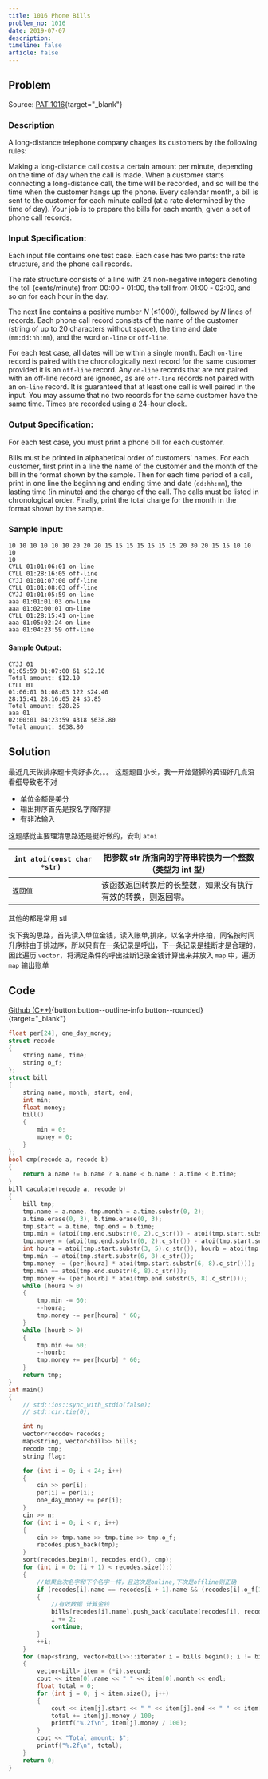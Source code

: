 ```yaml
---
title: 1016 Phone Bills
problem_no: 1016
date: 2019-07-07
description: 
timeline: false
article: false
---
```


<!--more-->

## Problem

Source: [PAT 1016](){target="_blank"}

### Description

A long-distance telephone company charges its customers by the following rules:

Making a long-distance call costs a certain amount per minute, depending on the time of day when the call is made. When
a customer starts connecting a long-distance call, the time will be recorded, and so will be the time when the customer
hangs up the phone. Every calendar month, a bill is sent to the customer for each minute called (at a rate determined by
the time of day). Your job is to prepare the bills for each month, given a set of phone call records.

### Input Specification:

Each input file contains one test case. Each case has two parts: the rate structure, and the phone call records.

The rate structure consists of a line with 24 non-negative integers denoting the toll (cents/minute) from 00:00 - 01:00,
the toll from 01:00 - 02:00, and so on for each hour in the day.

The next line contains a positive number _N_ (≤1000), followed by _N_ lines of records. Each phone call record consists
of the name of the customer (string of up to 20 characters without space), the time and date (`mm:dd:hh:mm`), and the
word `on-line` or `off-line`.

For each test case, all dates will be within a single month. Each `on-line` record is paired with the chronologically
next record for the same customer provided it is an `off-line` record. Any `on-line` records that are not paired with an
off-line record are ignored, as are `off-line` records not paired with an `on-line` record. It is guaranteed that at
least one call is well paired in the input. You may assume that no two records for the same customer have the same time.
Times are recorded using a 24-hour clock.

### Output Specification:

For each test case, you must print a phone bill for each customer.

Bills must be printed in alphabetical order of customers' names. For each customer, first print in a line the name of
the customer and the month of the bill in the format shown by the sample. Then for each time period of a call, print in
one line the beginning and ending time and date (`dd:hh:mm`), the lasting time (in minute) and the charge of the call.
The calls must be listed in chronological order. Finally, print the total charge for the month in the format shown by
the sample.

### Sample Input:

```text
10 10 10 10 10 10 20 20 20 15 15 15 15 15 15 15 20 30 20 15 15 10 10 10
10
CYLL 01:01:06:01 on-line
CYLL 01:28:16:05 off-line
CYJJ 01:01:07:00 off-line
CYLL 01:01:08:03 off-line
CYJJ 01:01:05:59 on-line
aaa 01:01:01:03 on-line
aaa 01:02:00:01 on-line
CYLL 01:28:15:41 on-line
aaa 01:05:02:24 on-line
aaa 01:04:23:59 off-line
```

#### Sample Output:

```text
CYJJ 01
01:05:59 01:07:00 61 $12.10
Total amount: $12.10
CYLL 01
01:06:01 01:08:03 122 $24.40
28:15:41 28:16:05 24 $3.85
Total amount: $28.25
aaa 01
02:00:01 04:23:59 4318 $638.80
Total amount: $638.80
```

## Solution

最近几天做排序题卡壳好多次。。。 这题题目小长，我一开始蹩脚的英语好几点没看细导致老不对

- 单位金额是美分
- 输出排序首先是按名字降序排
- 有非法输入

这题感觉主要理清思路还是挺好做的，安利 `atoi`

|`int atoi(const char *str) `|把参数 str 所指向的字符串转换为一个整数（类型为 int 型）|
|-----|-----|
|`返回值`|该函数返回转换后的长整数，如果没有执行有效的转换，则返回零。|

其他的都是常用 stl

说下我的思路，首先读入单位金钱，读入账单,排序，以名字升序拍，同名按时间升序排由于排过序，所以只有在一条记录是呼出，下一条记录是挂断才是合理的，因此遍历 `vector`，将满足条件的呼出挂断记录金钱计算出来并放入 `map`
中，遍历`map` 输出账单

## Code

[Github (C++)](https://github.com/Alomerry/algorithm/blob/master/pat/a/){button.button--outline-info.button--rounded}{target="_blank"}


```cpp
float per[24], one_day_money;
struct recode
{
    string name, time;
    string o_f;
};
struct bill
{
    string name, month, start, end;
    int min;
    float money;
    bill()
    {
        min = 0;
        money = 0;
    }
};
bool cmp(recode a, recode b)
{
    return a.name != b.name ? a.name < b.name : a.time < b.time;
}
bill caculate(recode a, recode b)
{
    bill tmp;
    tmp.name = a.name, tmp.month = a.time.substr(0, 2);
    a.time.erase(0, 3), b.time.erase(0, 3);
    tmp.start = a.time, tmp.end = b.time;
    tmp.min = (atoi(tmp.end.substr(0, 2).c_str()) - atoi(tmp.start.substr(0, 2).c_str())) * 1440;
    tmp.money = (atoi(tmp.end.substr(0, 2).c_str()) - atoi(tmp.start.substr(0, 2).c_str())) * 60 * one_day_money;
    int houra = atoi(tmp.start.substr(3, 5).c_str()), hourb = atoi(tmp.end.substr(3, 5).c_str());
    tmp.min -= atoi(tmp.start.substr(6, 8).c_str());
    tmp.money -= (per[houra] * atoi(tmp.start.substr(6, 8).c_str()));
    tmp.min += atoi(tmp.end.substr(6, 8).c_str());
    tmp.money += (per[hourb] * atoi(tmp.end.substr(6, 8).c_str()));
    while (houra > 0)
    {
        tmp.min -= 60;
        --houra;
        tmp.money -= per[houra] * 60;
    }
    while (hourb > 0)
    {
        tmp.min += 60;
        --hourb;
        tmp.money += per[hourb] * 60;
    }
    return tmp;
}
int main()
{
    // std::ios::sync_with_stdio(false);
    // std::cin.tie(0);

    int n;
    vector<recode> recodes;
    map<string, vector<bill>> bills;
    recode tmp;
    string flag;

    for (int i = 0; i < 24; i++)
    {
        cin >> per[i];
        per[i] = per[i];
        one_day_money += per[i];
    }
    cin >> n;
    for (int i = 0; i < n; i++)
    {
        cin >> tmp.name >> tmp.time >> tmp.o_f;
        recodes.push_back(tmp);
    }
    sort(recodes.begin(), recodes.end(), cmp);
    for (int i = 0; (i + 1) < recodes.size();)
    {
        //如果此次名字和下个名字一样，且这次是online,下次是offline则正确
        if (recodes[i].name == recodes[i + 1].name && (recodes[i].o_f[1] == 'n' && recodes[i + 1].o_f[1] == 'f'))
        {
            //有效数据 计算金钱
            bills[recodes[i].name].push_back(caculate(recodes[i], recodes[i + 1]));
            i += 2;
            continue;
        }
        ++i;
    }
    for (map<string, vector<bill>>::iterator i = bills.begin(); i != bills.end(); i++)
    {
        vector<bill> item = (*i).second;
        cout << item[0].name << " " << item[0].month << endl;
        float total = 0;
        for (int j = 0; j < item.size(); j++)
        {
            cout << item[j].start << " " << item[j].end << " " << item[j].min << " $";
            total += item[j].money / 100;
            printf("%.2f\n", item[j].money / 100);
        }
        cout << "Total amount: $";
        printf("%.2f\n", total);
    }
    return 0;
}
```
